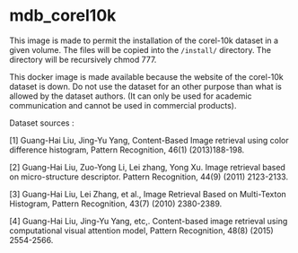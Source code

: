 # mdb_corel10k

This image is made to permit the installation of the corel-10k dataset in a given volume.
The files will be copied into the `/install/` directory. The directory will be recursively chmod 777.

This docker image is made available because the website of the corel-10k dataset is down. Do not use the dataset for an other purpose than what is allowed by the dataset authors. (It can only be used for academic communication and cannot be used in commercial products).

Dataset sources : 

[1] Guang-Hai Liu, Jing-Yu Yang, Content-Based Image retrieval using color difference histogram, Pattern Recognition, 46(1) (2013)188-198.

[2] Guang-Hai Liu, Zuo-Yong Li, Lei zhang, Yong Xu. Image retrieval based on micro-structure descriptor. Pattern Recognition, 44(9) (2011) 2123-2133.

[3]  Guang-Hai Liu, Lei Zhang, et al., Image Retrieval Based on Multi-Texton Histogram, Pattern Recognition, 43(7) (2010) 2380-2389.

[4] Guang-Hai Liu, Jing-Yu Yang, etc,.  Content-based image retrieval using computational visual attention model, Pattern Recognition, 48(8) (2015) 2554-2566.
